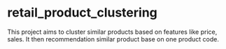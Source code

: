 # retail_product_clustering
This project aims to cluster similar products based on features like price, sales. It then recommendation similar product base on one product code.
